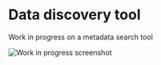 # Data discovery tool
Work in progress on a metadata search tool

![Work in progress screenshot](https://i.imgur.com/SbAU1nZ.png)
